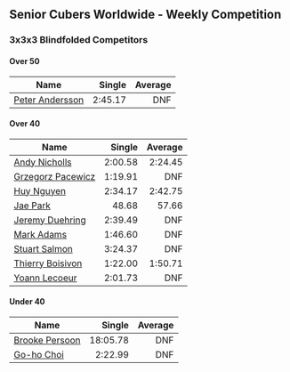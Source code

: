## Senior Cubers Worldwide - Weekly Competition
### 3x3x3 Blindfolded Competitors

#### Over 50

| Name | Single | Average |
| -- | --: | --: |
| [Peter Andersson](../persons/peter_andersson.md) | 2:45.17 | DNF |

#### Over 40

| Name | Single | Average |
| -- | --: | --: |
| [Andy Nicholls](../persons/andy_nicholls.md) | 2:00.58 | 2:24.45 |
| [Grzegorz Pacewicz](../persons/grzegorz_pacewicz.md) | 1:19.91 | DNF |
| [Huy Nguyen](../persons/huy_nguyen.md) | 2:34.17 | 2:42.75 |
| [Jae Park](../persons/jae_park.md) | 48.68 | 57.66 |
| [Jeremy Duehring](../persons/jeremy_duehring.md) | 2:39.49 | DNF |
| [Mark Adams](../persons/mark_adams.md) | 1:46.60 | DNF |
| [Stuart Salmon](../persons/stuart_salmon.md) | 3:24.37 | DNF |
| [Thierry Boisivon](../persons/thierry_boisivon.md) | 1:22.00 | 1:50.71 |
| [Yoann Lecoeur](../persons/yoann_lecoeur.md) | 2:01.73 | DNF |

#### Under 40

| Name | Single | Average |
| -- | --: | --: |
| [Brooke Persoon](../persons/brooke_persoon.md) | 18:05.78 | DNF |
| [Go-ho Choi](../persons/go-ho_choi.md) | 2:22.99 | DNF |


<!-- Global site tag (gtag.js) - Google Analytics -->
<script async src="https://www.googletagmanager.com/gtag/js?id=UA-86348435-3"></script>
<script>window.dataLayer = window.dataLayer || []; function gtag() {dataLayer.push(arguments);} gtag('js', new Date()); gtag('config', 'UA-86348435-3');</script>
